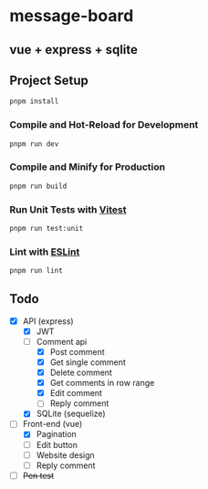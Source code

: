 # message-board

## vue + express + sqlite

## Project Setup

```sh
pnpm install
```

### Compile and Hot-Reload for Development

```sh
pnpm run dev
```

### Compile and Minify for Production

```sh
pnpm run build
```

### Run Unit Tests with [Vitest](https://vitest.dev/)

```sh
pnpm run test:unit
```

### Lint with [ESLint](https://eslint.org/)

```sh
pnpm run lint
```

## Todo
- [x] API (express)
  - [x] JWT
  - [ ] Comment api
    - [x] Post comment
    - [x] Get single comment
    - [x] Delete comment
    - [x] Get comments in row range
    - [x] Edit comment
    - [ ] Reply comment
  - [x] SQLite (sequelize)
- [ ] Front-end (vue)
  - [x] Pagination
  - [ ] Edit button
  - [ ] Website design
  - [ ] Reply comment
- [ ] ~~Pen test~~
